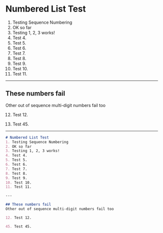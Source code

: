 # Numbered List Test
1. Testing Sequence Numbering
2. OK so far
3. Testing 1, 2, 3 works!
4. Test 4.
5. Test 5.
6. Test 6.
7. Test 7.
8. Test 8.
9. Test 9.
10. Test 10.
11. Test 11.

---

## These numbers fail
Other out of sequence multi-digit numbers fail too

12. Test 12.

45. Test 45.

---

```markdown
# Numbered List Test
1. Testing Sequence Numbering
2. OK so far
3. Testing 1, 2, 3 works!
4. Test 4.
5. Test 5.
6. Test 6.
7. Test 7.
8. Test 8.
9. Test 9.
10. Test 10.
11. Test 11.

---

## These numbers fail
Other out of sequence multi-digit numbers fail too

12. Test 12.

45. Test 45.

```

